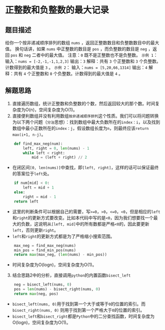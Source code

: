 # 正整数和负整数的最大记录
## 题目描述
给你一个按非递减顺序排列的数组 `nums` ，返回正整数数目和负整数数目中的最大值。
换句话讲，如果 `nums` 中正整数的数目是 `pos` ，而负整数的数目是 `neg` ，返回 `pos` 和 `neg` 二者中的最大值。
注意：`0` 既不是正整数也不是负整数。
`示例 1`：
输入：`nums = [-2,-1,-1,1,2,3]`
输出：`3`
解释：共有 `3` 个正整数和 `3` 个负整数。计数得到的最大值是 `3` 。
`示例 2`：
输入：`nums = [5,20,66,1314]`
输出：`4`
解释：共有 `4` 个正整数和 `0` 个负整数。计数得到的最大值是 `4` 。

## 解题思路
1. 直接遍历数组，统计正整数和负整数的个数，然后返回较大的那个数。时间复杂度为O(n)，空间复杂度为O(1)。
2. 直接便利数组并没有利用数组`按非递减顺序排列`这个性质。我们可以将问题转换为以下两个问题（`分治`思想）：找到数组中最大负数所在的`index：i`，以及找到数组中最小正数所在的`index：j`，假设数组长度为`n`，则最终应该`return max(i+1, n-j)`。
```python
    def find_max_neg(num):
        left, right = 0, len(nums) - 1
        while left < right:
            mid = (left + right) // 2
```
- 在闭区间`[0, len(nums)]`中查找，即`[left, right]`，这样的话可以保证最终的答案位于`left`处。
```python
    if num[mid] < 0:
        left = mid + 1
    else:
        right = mid - 1
    return left
```
- 这里的判断条件可以根据自己的需要，写`>=0`，`>0`，`<=0`，`<0`，但是相应的`left`和`right`的更新方式要改变。比如本代码中写的是`<0`，因为我们想要找一个最大的负数，这说明从`[left, mid]`中的所有数都是严格`<0`的，因此要更新`left`，否则更新`right`。
- `left`和`right`的更新方式都是为了严格缩小搜索范围。
```python
    max_neg = find_max_neg(nums)
    min_pos = find_min_pos(nums)
    return max(max_neg, (len(nums) - min_pos))
```
- 时间复杂度为O(logn)，空间复杂度为O(1)。
3. 结合思路2中的分析，直接调用`python`的内置函数`bisect_left`
```python
    neg = bisect_left(nums, 0)
    pos = len(nums) - bisect_right(nums, 0)
    return max(neg, pos)
```
- `bisect_left(nums, 0)`用于找到第一个大于或等于`0`的位置的索引。而 `bisect_right(nums, 0)` 则用于找到第一个严格大于`0`的位置的索引。
- `bisect_left`和`bisect_right`都是`Python`中的二分查找函数，时间复杂度为O(logn)，空间复杂度为O(1)。